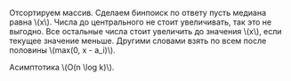 Отсортируем массив. Сделаем бинпоиск по ответу пусть медиана равна \\(x\\). Числа до центрального не стоит увеличивать, так это не выгодно. Все остальные числа стоит увеличить до значения \\(x\\), если текущее значение меньше. Другими словами взять по всем после половины \\(max(0, x - a_i)\\).

Асимптотика \\(O(n \log k)\\).
